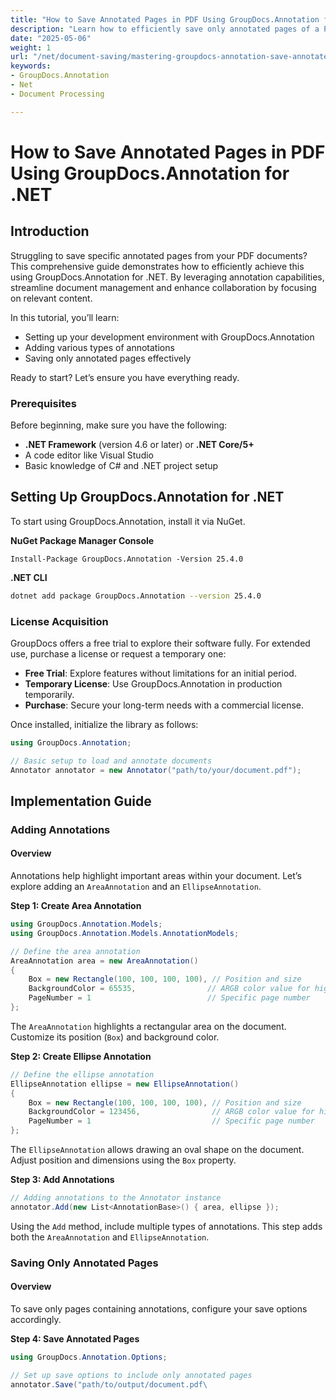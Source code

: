 ```yaml
---
title: "How to Save Annotated Pages in PDF Using GroupDocs.Annotation for .NET"
description: "Learn how to efficiently save only annotated pages of a PDF using GroupDocs.Annotation for .NET. Enhance document management and collaboration with this detailed guide."
date: "2025-05-06"
weight: 1
url: "/net/document-saving/mastering-groupdocs-annotation-save-annotated-pdf-pages/"
keywords:
- GroupDocs.Annotation
- Net
- Document Processing

---
```



# How to Save Annotated Pages in PDF Using GroupDocs.Annotation for .NET

## Introduction

Struggling to save specific annotated pages from your PDF documents? This comprehensive guide demonstrates how to efficiently achieve this using GroupDocs.Annotation for .NET. By leveraging annotation capabilities, streamline document management and enhance collaboration by focusing on relevant content.

In this tutorial, you’ll learn:
- Setting up your development environment with GroupDocs.Annotation
- Adding various types of annotations
- Saving only annotated pages effectively

Ready to start? Let’s ensure you have everything ready.

### Prerequisites

Before beginning, make sure you have the following:
- **.NET Framework** (version 4.6 or later) or **.NET Core/5+**
- A code editor like Visual Studio
- Basic knowledge of C# and .NET project setup

## Setting Up GroupDocs.Annotation for .NET

To start using GroupDocs.Annotation, install it via NuGet.

**NuGet Package Manager Console**

```plaintext
Install-Package GroupDocs.Annotation -Version 25.4.0
```

**\.NET CLI**

```bash
dotnet add package GroupDocs.Annotation --version 25.4.0
```

### License Acquisition

GroupDocs offers a free trial to explore their software fully. For extended use, purchase a license or request a temporary one:
- **Free Trial**: Explore features without limitations for an initial period.
- **Temporary License**: Use GroupDocs.Annotation in production temporarily.
- **Purchase**: Secure your long-term needs with a commercial license.

Once installed, initialize the library as follows:

```csharp
using GroupDocs.Annotation;

// Basic setup to load and annotate documents
Annotator annotator = new Annotator("path/to/your/document.pdf");
```

## Implementation Guide

### Adding Annotations

#### Overview

Annotations help highlight important areas within your document. Let’s explore adding an `AreaAnnotation` and an `EllipseAnnotation`.

**Step 1: Create Area Annotation**

```csharp
using GroupDocs.Annotation.Models;
using GroupDocs.Annotation.Models.AnnotationModels;

// Define the area annotation
AreaAnnotation area = new AreaAnnotation()
{
    Box = new Rectangle(100, 100, 100, 100), // Position and size
    BackgroundColor = 65535,                // ARGB color value for highlight
    PageNumber = 1                          // Specific page number
};
```

The `AreaAnnotation` highlights a rectangular area on the document. Customize its position (`Box`) and background color.

**Step 2: Create Ellipse Annotation**

```csharp
// Define the ellipse annotation
EllipseAnnotation ellipse = new EllipseAnnotation()
{
    Box = new Rectangle(100, 100, 100, 100), // Position and size
    BackgroundColor = 123456,                // ARGB color value for highlight
    PageNumber = 1                           // Specific page number
};
```

The `EllipseAnnotation` allows drawing an oval shape on the document. Adjust position and dimensions using the `Box` property.

**Step 3: Add Annotations**

```csharp
// Adding annotations to the Annotator instance
annotator.Add(new List<AnnotationBase>() { area, ellipse });
```

Using the `Add` method, include multiple types of annotations. This step adds both the `AreaAnnotation` and `EllipseAnnotation`.

### Saving Only Annotated Pages

#### Overview

To save only pages containing annotations, configure your save options accordingly.

**Step 4: Save Annotated Pages**

```csharp
using GroupDocs.Annotation.Options;

// Set up save options to include only annotated pages
annotator.Save("path/to/output/document.pdf\
